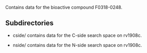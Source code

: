 Contains data for the bioactive compound F0318-0248.

## Subdirectories

- cside/ contains data for the C-side search space on rv1908c.

- nside/ contains data for the N-side search space on rv1908c.

